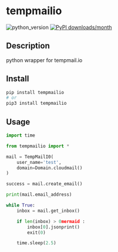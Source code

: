 # tempmailio

![python_version](https://img.shields.io/static/v1?label=Python&message=3.5%20|%203.6%20|%203.7&color=blue) [![PyPI downloads/month](https://img.shields.io/pypi/dm/tempmailio?logo=pypi&logoColor=white)](https://pypi.python.org/pypi/tempmailio)

## Description

python wrapper for tempmail.io

## Install

````bash
pip install tempmailio
# or
pip3 install tempmailio
````

## Usage

```python
import time

from tempmailio import *

mail = TempMailI0(
    user_name='test',
    domain=Domain.cloudmail()
)

success = mail.create_email()

print(mail.email_address)

while True:
    inbox = mail.get_inbox()

    if len(inbox) > 0mermaid :
        inbox[0].jsonprint()
        exit(0)

    time.sleep(2.5)
```
